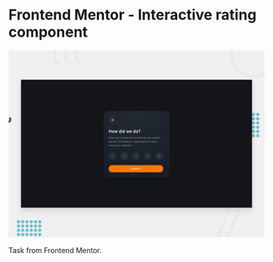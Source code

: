 # Frontend Mentor - Interactive rating component

![Design preview for the Interactive rating component coding challenge](./design/desktop-preview.jpg)

Task from Frontend Mentor.